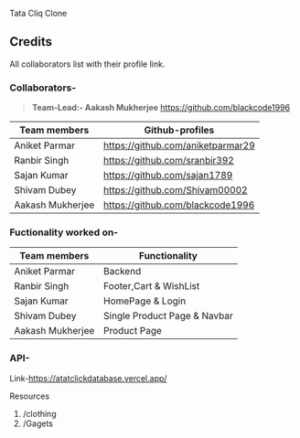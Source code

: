 Tata Cliq Clone


## Credits
All collaborators list with their profile link.


### Collaborators-
>**Team-Lead:- Aakash Mukherjee** <https://github.com/blackcode1996>

| Team members | Github-profiles |
| ------ | ------ |
| Aniket Parmar | <https://github.com/aniketparmar29> | Backend |
| Ranbir Singh | <https://github.com/sranbir392> | Navbar,Footer,Cart & WishList |
| Sajan Kumar |  <https://github.com/sajan1789> | HomePage & Login |
| Shivam Dubey |  <https://github.com/Shivam00002> |  |
| Aakash Mukherjee | <https://github.com/blackcode1996> | Product Page & single Product Page |


### Fuctionality worked on-

| Team members | Functionality |
| ------ | ------ |
| Aniket Parmar | Backend |
| Ranbir Singh | Footer,Cart & WishList |
| Sajan Kumar | HomePage & Login |
| Shivam Dubey | Single Product Page & Navbar |
| Aakash Mukherjee | Product Page |


### API- 
Link-https://atatclickdatabase.vercel.app/

Resources
1) /clothing 
2) /Gagets 
